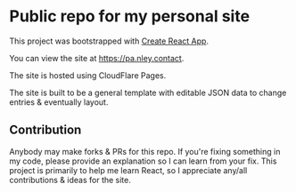 # Public repo for my personal site

This project was bootstrapped with [Create React App](https://github.com/facebook/create-react-app).

You can view the site at https://pa.nley.contact.

The site is hosted using CloudFlare Pages.

The site is built to be a general template with editable JSON data to change entries & eventually layout.

## Contribution

Anybody may make forks & PRs for this repo. If you're fixing something in my code, please provide an explanation so I can learn from your fix. This project is primarily to help me learn React, so I appreciate any/all contributions & ideas for the site.
